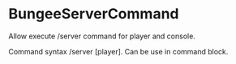 BungeeServerCommand
===================

Allow execute /server command for player and console.

Command syntax /server <servername> [player]. Can be use in command block.
